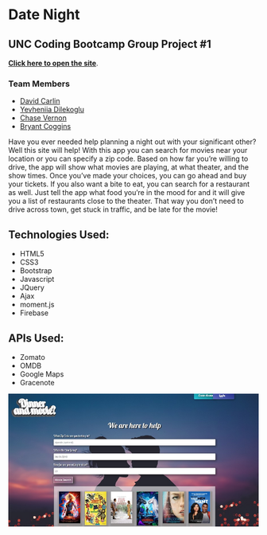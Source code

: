 # Date Night


## UNC Coding Bootcamp Group Project #1



**[Click here to open the site](https://dscarlin.github.io/Date-Night/)**.


### Team Members

* [David Carlin](https://github.com/dscarlin)
* [Yevheniia Dilekoglu](https://github.com/yevheniia01)
* [Chase Vernon](https://github.com/csvernon)
* [Bryant Coggins](https://github.com/bcoggins78)

Have you ever needed help planning a night out with your significant other?  Well this site will help!  With this app you can search for movies near your location or you can specify a zip code. Based on how far you’re willing to drive, the app will show what movies are playing, at what theater, and the show times. Once you’ve made your choices, you can go ahead and buy your tickets.  If you also want a bite to eat, you can search for a restaurant as well. Just tell the app what food you’re in the mood for and it will give you a list of restaurants close to the theater.  That way you don’t need to drive across town, get stuck in traffic, and be late for the movie!

## Technologies Used:

* HTML5
* CSS3
* Bootstrap
* Javascript
* JQuery
* Ajax
* moment.js
* Firebase

## APIs Used:

* Zomato
* OMDB
* Google Maps
* Gracenote



![Date Night](/assets/images/screenshot.jpg)
